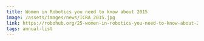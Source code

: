 ```yaml
---
title: Women in Robotics you need to know about 2015
image: /assets/images/news/ICRA_2015.jpg
link: https://robohub.org/25-women-in-robotics-you-need-to-know-about-2015/
tags: annual-list
---
```

